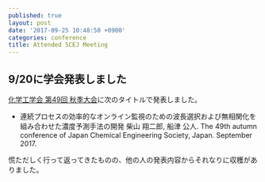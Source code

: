 ```yaml
---
published: true
layout: post
date: '2017-09-25 10:48:50 +0900'
categories: conference
title: Attended SCEJ Meeting
---
```

## 9/20に学会発表しました

[化学工学会 第49回 秋季大会](http://www3.scej.org/meeting/49f/)に次のタイトルで発表しました。

- 連続プロセスの効率的なオンライン監視のための波長選択および無相関化を組み合わせた濃度予測手法の開発 柴山 翔二郎, 船津 公人. The 49th autumn conference of Japan Chemical Engineering Society, Japan. September 2017.

慌ただしく行って返ってきたものの、他の人の発表内容からそれなりに収穫がありました。
